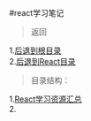 #react学习笔记

> 返回 
 
1.[后退到根目录](https://github.com/dandelion936/studyNotes/blob/master/README.md)  
2.[后退到React目录](https://github.com/dandelion936/studyNotes/blob/master/react/README.md)

>目录结构：  

1.[React学习资源汇总](https://github.com/dandelion936/studyNotes/blob/master/react/%E8%B5%84%E6%96%99%E6%B1%87%E6%80%BB/React%E5%AD%A6%E4%B9%A0%E8%B5%84%E6%BA%90%E6%B1%87%E6%80%BB.md)  
2.